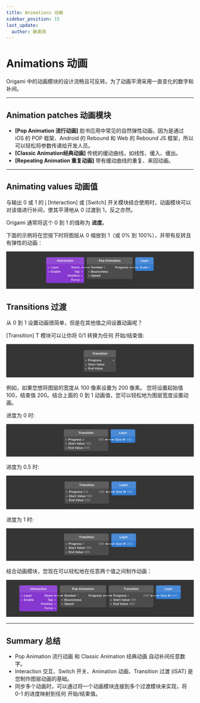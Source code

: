 ```yaml
---
title: Animations 动画
sidebar_position: 15
last_update:
  author: 蒯美政
---
```


# Animations 动画

Origami 中的动画模块的设计流畅且可反转。为了动画平滑采用一直变化的数字和补间。

---

## Animation patches 动画模块

- **[Pop Animation 流行动画]** 脸书应用中常见的自然弹性动画，因为是通过 iOS 的 POP 框架、Android 的 Rebound 和 Web 的 Rebound JS 框架，所以可以轻松将参数传递给开发人员。
- **[Classic Animation经典动画]** 传统的缓动曲线，如线性、缓入、缓出。
- **[Repeating Animation 重复动画]** 带有缓动曲线的重复、来回动画。

---

## Animating values 动画值

与输出 0 或 1 的 j [Interaction] 或 [Switch] 开关模块结合使用时，动画模块可以对该值进行补间，使其平滑地从 0 过渡到 1，反之亦然。

Origami 通常将这个 0 到 1 的值称为 **进度**。

下面的示例将在您按下时将图层从 0 缩放到 1（或 0% 到 100%），并带有反转且有弹性的动画：

![Image](./../../../static/img/docs/Patch%20Editor/animations-1.png)

## Transitions 过渡

从 0 到 1 设置动画很简单，但是在其他值之间设置动画呢？

[Transition] T 模块可以让你将 0/1 转换为任何 开始/结束值:

![Image](./../../../static/img/docs/Patch%20Editor/animations-2.png)

例如，如果您想将图层的宽度从 100 像素设置为 200 像素。 您将设置起始值 100，结束值 200。结合上面的 0 到 1 动画值，您可以轻松地为图层宽度设置动画。

进度为 0 时:

![Image](./../../../static/img/docs/Patch%20Editor/animations-3.png)

进度为 0.5 时:

![Image](./../../../static/img/docs/Patch%20Editor/animations-4.png)

进度为 1 时:

![Image](./../../../static/img/docs/Patch%20Editor/animations-5.png)

结合动画模块，您现在可以轻松地在任意两个值之间制作动画：

![Image](./../../../static/img/docs/Patch%20Editor/animations-6.png)

---

## Summary 总结

- Pop Animation 流行动画 和 Classic Animation 经典动画 自动补间任意数字。
- Interaction 交互、Switch 开关、Animation 动画、Transition 过渡 (ISAT) 是您制作图层动画的基础。
- 同步多个动画时，可以通过将一个动画模块连接到多个过渡模块来实现，将 0-1 的进度映射到任何 开始/结束值。
